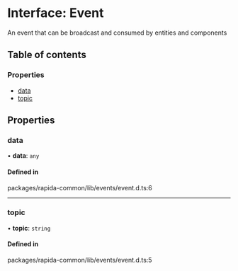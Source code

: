 # Interface: Event

An event that can be broadcast and consumed by entities and components

## Table of contents

### Properties

- [data](Event.md#data)
- [topic](Event.md#topic)

## Properties

### data

• **data**: `any`

#### Defined in

packages/rapida-common/lib/events/event.d.ts:6

___

### topic

• **topic**: `string`

#### Defined in

packages/rapida-common/lib/events/event.d.ts:5
